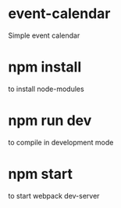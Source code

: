 # event-calendar
Simple event calendar

# npm install
to install node-modules

# npm run dev
to compile in development mode

# npm start
to start webpack dev-server
